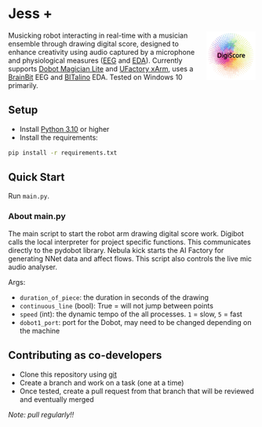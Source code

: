 # Jess +

[<img align="right" width="100" height="100" src="digiscore.png">](https://digiscore.github.io/)

Musicking robot interacting in real-time with a musician ensemble through drawing digital score, designed to enhance creativity using audio captured by a microphone and physiological measures ([EEG](https://en.wikipedia.org/wiki/Electroencephalography) and [EDA](https://en.wikipedia.org/wiki/Electrodermal_activity)). Currently supports [Dobot Magician Lite](https://www.dobot-robots.com/products/education/magician-lite.html) and [UFactory xArm](https://www.ufactory.cc/xarm-collaborative-robot), uses a [BrainBit](https://brainbit.com/) EEG and [BITalino](https://www.pluxbiosignals.com/collections/bitalino) EDA. Tested on Windows 10 primarily.


## Setup
- Install [Python 3.10](https://www.python.org/) or higher
- Install the requirements:
```bash
pip install -r requirements.txt
```


## Quick Start
Run `main.py`.

### About main.py
The main script to start the robot arm drawing digital score work.
Digibot calls the local interpreter for project specific functions.
This communicates directly to the pydobot library.
Nebula kick starts the AI Factory for generating NNet data and affect flows.
This script also controls the live mic audio analyser.

Args:
- `duration_of_piece`: the duration in seconds of the drawing      
- `continuous_line` (bool): True = will not jump between points
- `speed` (int): the dynamic tempo of the all processes. `1` = slow, `5` = fast
- `dobot1_port`: port for the Dobot, may need to be changed depending on the machine


## Contributing as co-developers

- Clone this repository using [git](https://git-scm.com/)
- Create a branch and work on a task (one at a time)
- Once tested, create a pull request from that branch that will be reviewed and eventually merged

*Note: pull regularly!!*
